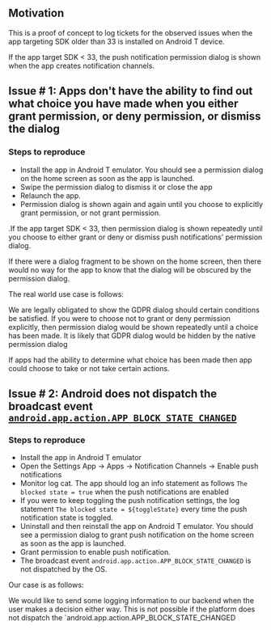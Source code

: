 ## Motivation

This is a proof of concept to log tickets for the observed issues when the app targeting SDK older than 33 is installed on Android T device.

If the app target SDK < 33, the push notification permission dialog is shown when the app creates notification channels.


## Issue # 1: Apps don't have the ability to find out what choice you have made when you either grant permission, or deny permission, or dismiss the dialog

### Steps to reproduce

* Install the app in Android T emulator. You should see a permission dialog on the home screen as soon as the app is launched.
* Swipe the permission dialog to dismiss it or close the app
* Relaunch the app.
* Permission dialog is shown again and again until you choose to explicitly grant permission, or not grant permission.

.If the app target SDK < 33, then permission dialog is shown repeatedly until you choose to either grant or deny or dismiss push notifications' permission dialog.

If there were a dialog fragment to be shown on the home screen, then there would no way for the app to know that the dialog will be obscured by the permission dialog.

The real world use case is follows:

We are legally obligated to show the GDPR dialog should certain conditions be satisfied. If you were to choose not to grant or deny permission explicitly, then permission dialog would be shown repeatedly until a choice has been made. It is likely that GDPR dialog would be hidden by the native permission dialog

If apps had the ability to determine what choice has been made then app could choose to take or not take certain actions.

## Issue # 2: Android does not dispatch the broadcast event [`android.app.action.APP_BLOCK_STATE_CHANGED`](https://developer.android.com/reference/android/app/NotificationManager#ACTION_APP_BLOCK_STATE_CHANGED)

### Steps to reproduce

* Install the app in Android T emulator
* Open the Settings App -> Apps -> Notification Channels -> Enable push notifications
* Monitor log cat. The app should log an info statement as follows `The blocked state = true` when the push notifications are enabled
* If you were to keep toggling the push notification settings, the log statement `The blocked state = ${toggleState}` every time the push notification state is toggled.
* Uninstall and then reinstall the app on Android T emulator. You should see a permission dialog to grant push notification on the home screen as soon as the app is launched.
* Grant permission to enable push notification.
* The broadcast event `android.app.action.APP_BLOCK_STATE_CHANGED` is not dispatched by the OS.

Our case is as follows:

We would like to send some logging information to our backend when the user makes a decision either way. This is not possible if the platform does not dispatch the `android.app.action.APP_BLOCK_STATE_CHANGED